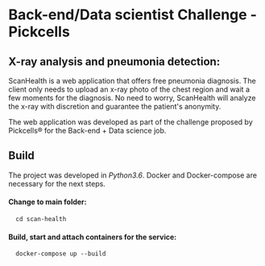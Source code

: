 # Back-end/Data scientist Challenge - Pickcells

## X-ray analysis and pneumonia detection:

ScanHealth is a web application that offers free pneumonia diagnosis. The client only needs to upload an x-ray photo of the chest region and wait a few moments for the diagnosis. No need to worry, ScanHealth will analyze the x-ray with discretion and guarantee the patient's anonymity.

The web application was developed as part of the challenge proposed by Pickcells® for the Back-end + Data science job.

## Build

The project was developed in <i>Python3.6</i>. Docker and Docker-compose are necessary for the next steps.

#### Change to main folder:

```
  cd scan-health
```

#### Build, start and attach containers for the service:

```
  docker-compose up --build
```
